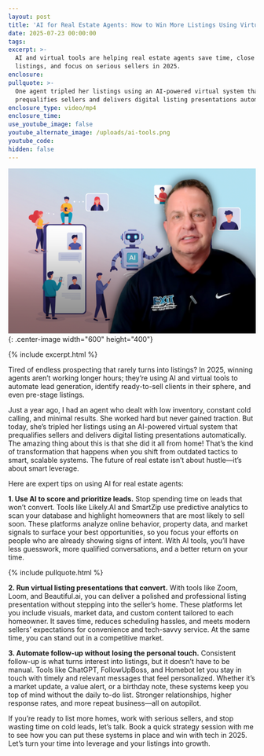 ```yaml
---
layout: post
title: 'AI for Real Estate Agents: How to Win More Listings Using Virtual Tools'
date: 2025-07-23 00:00:00
tags:
excerpt: >-
  AI and virtual tools are helping real estate agents save time, close more
  listings, and focus on serious sellers in 2025.
enclosure:
pullquote: >-
  One agent tripled her listings using an AI-powered virtual system that
  prequalifies sellers and delivers digital listing presentations automatically.
enclosure_type: video/mp4
enclosure_time:
use_youtube_image: false
youtube_alternate_image: /uploads/ai-tools.png
youtube_code:
hidden: false
---
```

![](/uploads/ai-tools-3.png){: .center-image width="600" height="400"}

{% include excerpt.html %}

Tired of endless prospecting that rarely turns into listings? In 2025, winning agents aren’t working longer hours; they’re using AI and virtual tools to automate lead generation, identify ready-to-sell clients in their sphere, and even pre-stage listings.

Just a year ago, I had an agent who dealt with low inventory, constant cold calling, and minimal results. She worked hard but never gained traction. But today, she’s tripled her listings using an AI-powered virtual system that prequalifies sellers and delivers digital listing presentations automatically. The amazing thing about this is that she did it all from home! That’s the kind of transformation that happens when you shift from outdated tactics to smart, scalable systems. The future of real estate isn’t about hustle—it’s about smart leverage.

Here are expert tips on using AI for real estate agents:

**1\. Use AI to score and prioritize leads.** Stop spending time on leads that won’t convert. Tools like Likely.AI and SmartZip use predictive analytics to scan your database and highlight homeowners that are most likely to sell soon. These platforms analyze online behavior, property data, and market signals to surface your best opportunities, so you focus your efforts on people who are already showing signs of intent. With AI tools, you’ll have less guesswork, more qualified conversations, and a better return on your time.

{% include pullquote.html %}

**2\. Run virtual listing presentations that convert.** With tools like Zoom, Loom, and Beautiful.ai, you can deliver a polished and professional listing presentation without stepping into the seller’s home. These platforms let you include visuals, market data, and custom content tailored to each homeowner. It saves time, reduces scheduling hassles, and meets modern sellers’ expectations for convenience and tech-savvy service. At the same time, you can stand out in a competitive market.

**3\. Automate follow-up without losing the personal touch.** Consistent follow-up is what turns interest into listings, but it doesn’t have to be manual. Tools like ChatGPT, FollowUpBoss, and Homebot let you stay in touch with timely and relevant messages that feel personalized. Whether it’s a market update, a value alert, or a birthday note, these systems keep you top of mind without the daily to-do list. Stronger relationships, higher response rates, and more repeat business—all on autopilot.

If you’re ready to list more homes, work with serious sellers, and stop wasting time on cold leads, let’s talk. Book a quick strategy session with me to see how you can put these systems in place and win with tech in 2025. Let’s turn your time into leverage and your listings into growth.